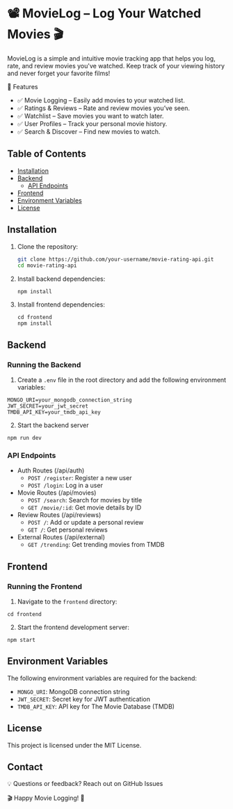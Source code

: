 # 📽️ MovieLog – Log Your Watched Movies 🎬

MovieLog is a simple and intuitive movie tracking app that helps you log, rate, and review movies you've watched. Keep track of your viewing history and never forget your favorite films!

🚀 Features
- ✅ Movie Logging – Easily add movies to your watched list.
- ✅ Ratings & Reviews – Rate and review movies you’ve seen.
- ✅ Watchlist – Save movies you want to watch later.
- ✅ User Profiles – Track your personal movie history.
- ✅ Search & Discover – Find new movies to watch.

## Table of Contents

- [Installation](#installation)
- [Backend](#backend)
  - [API Endpoints](#api-endpoints)
- [Frontend](#frontend)
- [Environment Variables](#environment-variables)
- [License](#license)

## Installation

1. Clone the repository:
   ```sh
   git clone https://github.com/your-username/movie-rating-api.git
   cd movie-rating-api
   ```
2. Install backend dependencies:
    ```
    npm install
    ```
3. Install frontend dependencies:
    ```
    cd frontend
    npm install
    ```


## Backend
### Running the Backend
1. Create a `.env` file in the root directory and add the following environment variables:
```
MONGO_URI=your_mongodb_connection_string
JWT_SECRET=your_jwt_secret
TMDB_API_KEY=your_tmdb_api_key
```
2. Start the backend server
```
npm run dev
```

### API Endpoints
- Auth Routes (/api/auth)
    - `POST /register`: Register a new user
    - `POST /login`: Log in a user
- Movie Routes (/api/movies)
    - `POST /search`: Search for movies by title
    - `GET /movie/:id`: Get movie details by ID
- Review Routes (/api/reviews)
    - `POST /`: Add or update a personal review
    - `GET /`: Get personal reviews
- External Routes (/api/external)
    - `GET /trending`: Get trending movies from TMDB


## Frontend
### Running the Frontend
1. Navigate to the `frontend` directory:
```
cd frontend
```
2. Start the frontend development server:
```
npm start
```

## Environment Variables
The following environment variables are required for the backend:
- `MONGO_URI`: MongoDB connection string
- `JWT_SECRET`: Secret key for JWT authentication
- `TMDB_API_KEY`: API key for The Movie Database (TMDB)


## License
This project is licensed under the MIT License.

## Contact
💡 Questions or feedback? Reach out on GitHub Issues

🎬 Happy Movie Logging! 🍿
